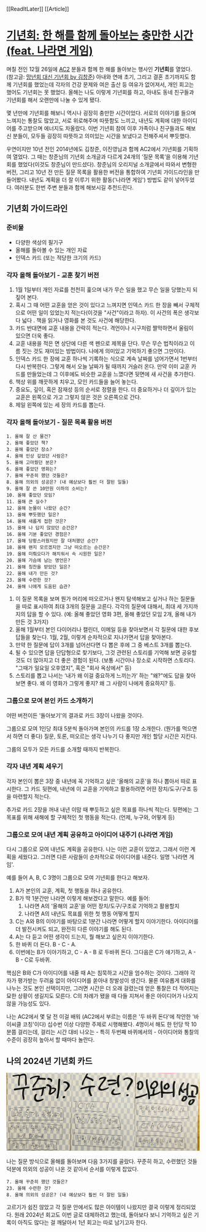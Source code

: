 [[ReadItLater]] [[Article]]

# [기년회: 한 해를 함께 돌아보는 충만한 시간 (feat. 나라면 게임)](https://www.stdy.blog/a-fulfilling-time-to-look-back-on-the-year-together/?ref=salmyi-mildoreul-nopineun-yeojeong-newsletter)

며칠 전인 12월 26일에 [AC2](http://ac2.kr/?ref=stdy.blog) 분들과 함께 한 해를 돌아보는 행사인 **기년회**를 열었다. (참고글: [망년회 대신 기년회 by 김창준](https://docs.google.com/document/u/0/d/1Uq1XI58nSjd0JBSibM9a3csXfktxKR7v3d3eKG9S4_M/pub?ref=stdy.blog#ftnt_ref1)) 아내와 연애 초기, 그리고 결혼 초기까지도 함께 기년회를 했었는데 각자의 건강 문제와 여은 출산 등 여유가 없어져서, 개인 회고는 했어도 기년회는 못 했었다. 올해는 나도 이렇게 기년회를 하고, 아내도 동네 친구들과 기년회를 해서 오랜만에 나눌 수 있게 됐다.

몇 년만에 기년회를 해보니 역시나 굉장히 충만한 시간이었다. 서로의 이야기를 들으며 느껴지는 통찰도 많았고, 서로 위로해주며 따뜻함도 느끼고, 내년도 계획에 대한 아이디어를 주고받으며 에너지도 차올랐다. 이번 기년회 참여 이후 가족이나 친구들과도 해보신 분들이, 모두들 굉장히 따뜻하고 의미있는 시간을 보냈다고 전해주셔서 뿌듯했다.

우연이지만 10년 전인 2014년에도 김창준, 이진영님과 함께 AC2에서 기년회를 기획하여 열었다. 그 때는 창준님의 기년회 소개글과 다르게 24개의 ‘질문 목록’을 이용해 기년회를 했었다(이것도 창준님이 만드셨다). 창준님의 오리지널 소개글에서 따와서 변형한 버전, 그리고 10년 전 만든 질문 목록을 활용한 버전을 통합하여 기년회 가이드라인을 만들어봤다. 내년도 계획을 더 잘 이루기 위한 활동('나라면 게임') 방법도 같이 넣어두었다. 여러분도 한번 주변 분들과 함께 해보시길 추천드린다.

## 기년회 가이드라인

### 준비물

-   다양한 색상의 필기구
-   올해를 돌아볼 수 있는 개인 자료
-   인덱스 카드 (또는 적당한 크기의 카드)

### 각자 올해 돌아보기 - 교훈 찾기 버전

1.  1월 1일부터 개인 자료를 천천히 훑으며 내가 무슨 일을 했고 무슨 일을 당했는지 되짚어 본다.
2.  혹시 그 때 어떤 교훈을 얻은 것이 있다고 느껴지면 인덱스 카드 한 장을 빼서 구체적으로 어떤 일이 있었는지 적는다(이것을 "사건"이라고 하자). 이 사건의 폭은 생각보다 넓다 . 책을 읽거나 영화를 본 것도 사건에 해당한다.
3.  카드 반대면에 교훈 내용을 간략히 적는다. 격언이나 시구처럼 짤막하면서 울림이 있으면 더욱 좋다.
4.  교훈 내용을 적은 면 상단에 다른 색 펜으로 제목을 단다. 무슨 무슨 법칙이라고 이름 짓는 것도 재미있는 방법이다. 나에게 의미있고 기억하기 좋으면 그만이다.
5.  인덱스 카드 한 장에 교훈 하나씩 기록하는 식으로 계속 날짜를 넘어가면서 1번부터 다시 반복한다. 그렇게 해서 오늘 날짜가 될 때까지 거슬러 온다. 만약 이미 교훈 카드를 만들었는데 그 이후에도 비슷한 교훈을 느꼈다면 뒷면에 새 사건을 추가한다.
6.  책상 위를 깨끗하게 치우고, 모인 카드들을 늘어 놓는다.
7.  중요도, 깊이, 혹은 잠재성 등의 순서로 정렬을 한다. 더 중요하거나 더 깊이가 있는 교훈은 왼쪽으로 가고 그렇지 않은 것은 오른쪽으로 간다.
8.  제일 왼쪽에 있는 세 장의 카드를 뽑는다.

### 각자 올해 돌아보기 - 질문 목록 활용 버전

```
1. 올해 잘 산 물건?
2. 올해 좋았던 책?
3. 올해 좋았던 장소?
4. 올해 인상 깊었던 사람은?
5. 올해 고마웠던 분은?
6. 올해 좋았던 영화는?
7. 올해 꾸준히 했던 것들은?
8. 올해 의외의 성공은? (내 예상보다 훨씬 더 잘된 일들)
9. 올해 잘 쓴 10만원 이하의 소비는?
10. 올해 좋았던 모임?
11. 올해 큰 실수?
12. 올해 눈물이 나왔던 순간?
13. 올해 뿌듯했던 일은?
14. 올해 새롭게 접한 것은?
15. 올해 나 답지 않았던 순간은?
16. 올해 기분 좋았던 경험은?
17. 올해 당황스러웠지만 잘 대처했던 순간?
18. 올해 왠지 모르겠지만 그냥 떠오르는 순간은?
19. 올해 미뤄오다가 해치워서 속 시원한 일은?
20. 올해 가슴에 남는 명언은?
21. 올해 칭찬을 받았던 일은?
22. 올해 내가 만든 것?
23. 올해 수련한 것?
24. 올해 나에게 도움된 습관?
```

1.  이 질문 목록을 보며 뭔가 머리에 떠오르거나 왠지 탐색해보고 싶거나 하는 질문들을 따로 표시하여 최대 3개의 질문을 고른다. 각각의 질문에 대해서, 최대 세 가지까지의 답을 할 수 있다. (예: 올해 좋았던 영화 3편, 올해 좋았던 모임 2개, 올해 내가 만든 것 3가지)
2.  올해 1월부터 본인 다이어리나 캘린더, 이메일 등을 찾아보면서 각 질문에 대한 후보 답들을 찾는다. 1월, 2월, 이렇게 순차적으로 지나가면서 답을 찾아본다.
3.  만약 한 질문에 답이 3개를 넘어선다면 다 뽑은 후에 그 중 베스트 3개를 뽑는다.
4.  될 수 있으면 답을 단답형으로 찾기보다, 그것 관련된 스토리를 기억해 보면 공유할 것도 더 많아지고 더 좋은 경험이 된다. (보통 시간이나 장소로 시작하면 스토리다. "그때가 일요일 오후였지", 혹은 "회사 옥상에서" 등)
5.  스토리를 뽑고 나서는 ‘내가 왜 이걸 중요하게 느끼는가’ 하는 "왜?"에도 답을 찾아보면 좋다. 왜 이 영화가 그렇게 좋지? 왜 그 사람이 나에게 중요하지? 등.

### 그룹으로 모여 본인 카드 소개하기

어떤 버전이든 '돌아보기'의 결과로 카드 3장이 나왔을 것이다.

그룹으로 모여 1인당 최대 5분씩 돌아가며 본인의 카드를 1장 소개한다. (뭔가를 먹으면서 하면 더 좋다) 질문, 토론, 떠오르는 생각 나누기 다 좋지만 개인 할당 시간은 지킨다.

그룹의 모두가 모든 카드를 소개할 때까지 반복한다.

### 각자 내년 계획 세우기

각자 본인이 뽑은 3장 중 내년에 꼭 기억하고 싶은 '올해의 교훈'을 하나 뽑아서 따로 표시한다. 그 카드 뒷편에, 내년에 이 교훈을 기억하고 활용하려면 어떤 장치/도구/구조 등을 마련할지 적는다.

추가로 카드 2장을 꺼내 내년 이맘 때 뿌듯하고 싶은 목표를 하나씩 적는다. 뒷편에는 그 목표를 위해 새해에 할 구체적인 첫 행동을 적는다. (언제, 누구와, 어떻게 등)

### 그룹으로 모여 내년 계획 공유하고 아이디어 내주기 (나라면 게임)

다시 그룹으로 모여 내년도 계획을 공유한다. 나는 이런 교훈이 있었고, 그래서 이런 계획을 세웠다고. 그러면 다른 사람들이 순차적으로 아이디어를 내준다. 일명 '나라면 게임'.

예를 들어 A, B, C 3명이 그룹으로 모여 기년회를 한다고 해보자.

1.  A가 본인의 교훈, 계획, 첫 행동을 하나 공유한다.
2.  B가 딱 1분간만 나라면 이렇게 해보겠다고 말한다. 예를 들어:
    1.  나라면 A의 '올해의 교훈'을 어떤 장치/도구/구조로 기억하고 활용할지
    2.  나라면 A의 내년도 목표를 위한 첫 행동 어떻게 할지
3.  C는 A와 B의 이야기를 바탕으로 1분간 나라면 어떻게 할지 이야기한다. 아이디어를 더 발전시켜도 되고, 완전히 다른 이야기를 해도 된다.
4.  A는 다 듣고 어떤 생각이 드는지, 뭘 해보고 싶은지 이야기한다.
5.  한 바퀴 더 돈다. B - C - A.
6.  이번에는 B가 이야기하고, C - A - B 로 두바퀴 돈다. 그다음은 C가 얘기하고, A - B - C로 두바퀴.

핵심은 B와 C가 아이디어를 내줄 때 A는 침묵하고 시간을 엄수하는 것이다. 그래야 각자가 평가받는 두려움 없이 아이디어를 쏟아내 창발성이 생긴다. 물론 여유롭게 대화를 나누는 것도 본인 선택이지만, 그러면 시간은 더 오래 걸렸는데 얻은 통찰은 더 적어지는 묘한 상황이 생길지도 모른다. C의 차례가 됐을 때 다들 지쳐서 좋은 아이디어가 나오지 않을 가능성도 있다.

나는 AC2에서 몇 달 전 이걸 배워 (AC2에서 부르는 이름은 '두 바퀴 돈다'에 착안한 '바이씨클 코칭'이다) 십수번 이상 다양한 주제로 시행해봤다. 4명이서 해도 한 턴당 딱 10분쯤 걸리는데, 걸리는 시간 대비 나오는 - 특히 두번째 바퀴에서의 - 아이디어와 통찰의 수준이 굉장히 높아서 할 때마다 놀란다.

## 나의 2024년 기년회 카드

![](Assets/기년회%20한%20해를%20함께%20돌아보는%20충만한%20시간%20(feat.%20나라면%20게임)-WOiykWGhRw.jpeg)

나는 질문 방식으로 올해를 돌아보며 다음 3가지를 골랐다. 꾸준히 하고, 수련했던 것들 덕분에 의외의 성공이 나온 것 같아서 순서를 이렇게 잡았다.

```
7. 올해 꾸준히 했던 것들은?
23. 올해 수련한 것?
8. 올해 의외의 성공은? (내 예상보다 훨씬 더 잘된 일들)
```

고르기가 쉽진 않았고 각 질문 안에서도 많은 아이템이 나왔지만 결국 이렇게 정리되었다. 원래 2024년 회고도 이번 글로 대체하려고 했는데, 돌아보다 보니 기억하고 싶은 기록이 아직도 많다는 걸 깨달아서 1년 회고는 따로 남기고자 한다.